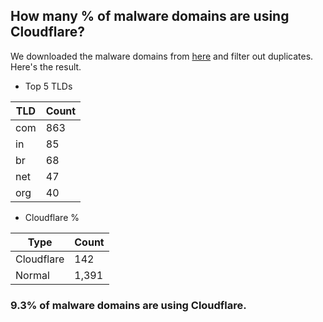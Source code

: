 ## How many % of malware domains are using Cloudflare?


We downloaded the malware domains from [here](https://urlhaus.abuse.ch) and filter out duplicates.
Here's the result.


[//]: # (start replacement)


- Top 5 TLDs

| TLD | Count |
| --- | --- |
| com | 863 |
| in | 85 |
| br | 68 |
| net | 47 |
| org | 40 |


- Cloudflare %

| Type | Count |
| --- | --- |
| Cloudflare | 142 |
| Normal | 1,391 |


### 9.3% of malware domains are using Cloudflare.